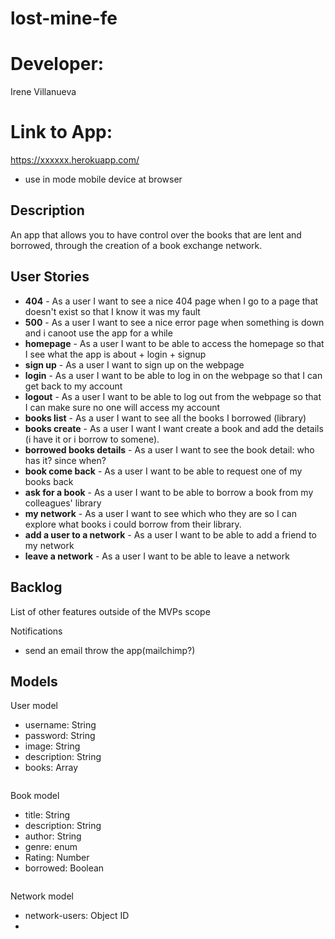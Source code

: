 # lost-mine-fe
# Developer: 
Irene Villanueva
# Link to App: 
https://xxxxxx.herokuapp.com/

* use in mode mobile device at browser


## Description
An app that allows you to have control over the books that are lent and borrowed, through the creation of a book exchange network. 

## User Stories
- **404** - As a user I want to see a nice 404 page when I go to a page that doesn't exist so that I know it was my fault 
- **500** - As a user I want to see a nice error page when something is down and i canoot use the app for a while
- **homepage** - As a user I want to be able to access the homepage so that I see what the app is about + login + signup
- **sign up** - As a user I want to sign up on the webpage 
- **login** - As a user I want to be able to log in on the webpage so that I can get back to my account
- **logout** - As a user I want to be able to log out from the webpage so that I can make sure no one will access my account
- **books list** - As a user I want to see all the books I borrowed (library)
- **books create** - As a user I want I want create a book and add the details (i have it or i borrow to somene).
- **borrowed books details** - As a user I want to see the book detail: who has it? since when?
- **book come back** - As a user I want to be able to request one of my books back
- **ask for a book** - As a user I want to be able to borrow a book from my colleagues' library
- **my network** - As a user I want to see which who they are so I can explore what books i could borrow from their library.
- **add a user to a network** - As a user I want to be able to add a friend to my network
- **leave a network** - As a user I want to be able to leave a network
  

## Backlog

List of other features outside of the MVPs scope

Notifications
- send an email throw the app(mailchimp?)

## Models

User model
- username: String
- password: String
- image: String
- description: String
- books: Array
```
```
Book model
- title: String
- description: String
- author: String
- genre: enum
- Rating: Number
- borrowed: Boolean
```
```
Network model
- network-users: Object ID
- 

```
```